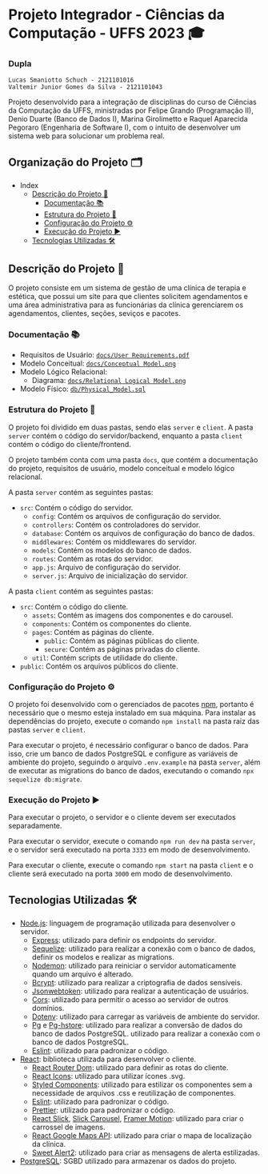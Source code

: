 # Projeto Integrador  - Ciências da Computação - UFFS 2023 🎓
### Dupla
`Lucas Smaniotto Schuch - 2121101016` <br>
`Valtemir Junior Gomes da Silva - 2121101043`

Projeto desenvolvido para a integração de disciplinas do curso de Ciências da Computação da UFFS, ministradas por Felipe Grando (Programação II), Denio Duarte (Banco de Dados I), Marina Girolimetto e Raquel Aparecida Pegoraro (Engenharia de Software I), com o intuito de desenvolver um sistema web para solucionar um problema real.

## Organização do Projeto 🗂️

- Index 
  - [Descrição do Projeto 📝](#descrição-do-projeto-)
    - [Documentação 📚](#documentação-)
    - [Estrutura do Projeto 📁](#estrutura-do-projeto-)
    - [Configuração do Projeto ⚙️](#configuração-do-projeto-)
    - [Execução do Projeto ▶️](#execução-e-exaecução-)
  - [Tecnologias Utilizadas 🛠️](#tecnologias-utilizadas-)
## Descrição do Projeto 📝
O projeto consiste em um sistema de gestão de uma clínica de terapia e estética, que possui um site para que clientes solicitem agendamentos e uma área administrativa para as funcionárias da clínica gerenciarem os agendamentos, clientes, seções, seviços e pacotes.
  
### Documentação 📚
- Requisitos de Usuário: [`docs/User Requirements.pdf`](https://github.com/ValtemirJr/ProjetoIntegrador/blob/main/docs/User%20Requirements.pdf)
- Modelo Conceitual: [`docs/Conceptual Model.png`](https://github.com/ValtemirJr/ProjetoIntegrador/blob/main/docs/Conceptual%20Model.png)
- Modelo Lógico Relacional:
  - Diagrama: [`docs/Relational Logical Model.png`](https://github.com/ValtemirJr/ProjetoIntegrador/blob/main/docs/Relational%20Logical%20Model.png)
- Modelo Físico: [`db/Physical_Model.sql`](https://github.com/ValtemirJr/ProjetoIntegrador/blob/main/db/Physical_Model.sql)

### Estrutura do Projeto 📁
O projeto foi dividido em duas pastas, sendo elas `server` e `client`. A pasta `server` contém o código do servidor/backend, enquanto a pasta `client` contém o código do cliente/frontend.

O projeto também conta com uma pasta `docs`, que contém a documentação do projeto, requisitos de usuário, modelo conceitual e modelo lógico relacional.

A pasta `server` contém as seguintes pastas:
- `src`: Contém o código do servidor.
  - `config`: Contém os arquivos de configuração do servidor.
  - `controllers`: Contém os controladores do servidor.
  - `database`: Contém os arquivos de configuração do banco de dados.
  - `middlewares`: Contém os middlewares do servidor.
  - `models`: Contém os modelos do banco de dados.
  - `routes`: Contém as rotas do servidor.
  - `app.js`: Arquivo de configuração do servidor.
  - `server.js`: Arquivo de inicialização do servidor.

A pasta `client` contém as seguintes pastas:
- `src`: Contém o código do cliente.
  - `assets`: Contém as imagens dos componentes e do carousel.  
  - `components`: Contém os componentes do cliente.
  - `pages`: Contém as páginas do cliente.
    - `public`: Contém as páginas públicas do cliente.
    - `secure`: Contém as páginas privadas do cliente.
  - `util`: Contém scripts de utilidade do cliente.
- `public`: Contém os arquivos públicos do cliente.

### Configuração do Projeto ⚙️
O projeto foi desenvolvido com o gerenciados de pacotes [npm](https://www.npmjs.com/), portanto é necessário que o mesmo esteja instalado em sua máquina.
Para instalar as dependências do projeto, execute o comando `npm install` na pasta raiz das pastas `server` e `client`.

Para executar o projeto, é necessário configurar o banco de dados. Para isso, crie um banco de dados PostgreSQL e configure as variáveis de ambiente do projeto, seguindo o arquivo `.env.example` na pasta `server`, além de executar as migrations do banco de dados, executando o comando `npx sequelize db:migrate`.

### Execução do Projeto ▶️
Para executar o projeto, o servidor e o cliente devem ser executados separadamente. 

Para executar o servidor, execute o comando `npm run dev` na pasta `server`, e o servidor será executado na porta `3333` em modo de desenvolvimento.

Para executar o cliente, execute o comando `npm start` na pasta `client` e o cliente será executado na porta `3000` em modo de desenvolvimento.

## Tecnologias Utilizadas 🛠️
- [Node.js](https://nodejs.org/en/): linguagem de programação utilizada para desenvolver o servidor.
  - [Express](https://expressjs.com/pt-br/): utilizado para definir os endpoints do servidor.
  - [Sequelize](https://sequelize.org/): utilizado para realizar a conexão com o banco de dados, definir os modelos e realizar as migrations.
  - [Nodemon](https://nodemon.io/): utilizado para reiniciar o servidor automaticamente quando um arquivo é alterado.
  - [Bcrypt](https://www.npmjs.com/package/bcrypt): utilizado para realizar a criptografia de dados sensíveis.
  - [Jsonwebtoken](https://www.npmjs.com/package/jsonwebtoken): utilizado para realizar a autenticação de usuários.
  - [Cors](https://www.npmjs.com/package/cors): utilizado para permitir o acesso ao servidor de outros domínios.
  - [Dotenv](https://www.npmjs.com/package/dotenv): utilizado para carregar as variáveis de ambiente do servidor.
  - [Pg](https://www.npmjs.com/package/pg) e [Pg-hstore](https://www.npmjs.com/package/pg-hstore): utilizado para realizar a conversão de dados do banco de dados PostgreSQL. utilizado para realizar a conexão com o banco de dados PostgreSQL.
  - [Eslint](https://eslint.org/): utilizado para padronizar o código.
- [React](https://pt-br.reactjs.org/): biblioteca utilizada para desenvolver o cliente.
  - [React Router Dom](https://reactrouter.com/web/guides/quick-start): utilizado para definir as rotas do cliente.
  - [React Icons](https://react-icons.github.io/react-icons/): utilizado para utilizar ícones .svg.
  - [Styled Components](https://styled-components.com/): utilizado para estilizar os componentes sem a necessidade de arquivos .css e reutilização de componentes.
  - [Eslint](https://eslint.org/): utilizado para padronizar o código.
  - [Prettier](https://prettier.io/): utilizado para padronizar o código.
  - [React Slick](https://react-slick.neostack.com/), [Slick Carousel](https://kenwheeler.github.io/slick/), [Framer Motion](https://www.framer.com/motion/): utilizado para criar o carrossel de imagens.
  - [React Google Maps API](https://react-google-maps-api-docs.netlify.app/): utilizado para criar o mapa de localização da clínica.
  - [Sweet Alert2](https://sweetalert2.github.io/): utilizado para criar as mensagens de alerta estilizadas.
- [PostgreSQL](https://www.postgresql.org/): SGBD utilizado para armazenar os dados do projeto.
